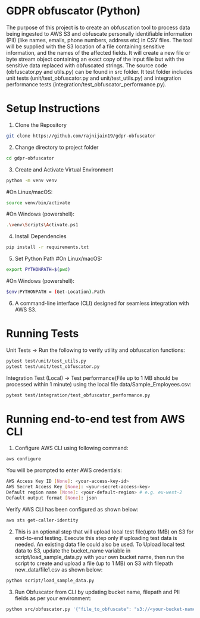 # GDPR obfuscator (Python)

The purpose of this project is to create an obfuscation tool to process data being ingested to AWS S3 and obfuscate personally identifiable information (PII) (like names, emails, phone numbers, address etc) in CSV files. The tool will be supplied with the S3 location of a file containing sensitive information, and the names of the affected fields. It will create a new file or byte stream object containing an exact copy of the input file but with the sensitive data replaced with obfuscated strings. The source code (obfuscator.py and utils.py) can be found in src folder. It test folder includes unit tests (unit/test_obfuscator.py and unit/test_utils.py) and integration performance tests (integration/test_obfuscator_performance.py).

# Setup Instructions
1. Clone the Repository

```bash
git clone https://github.com/rajnijain19/gdpr-obfuscator
```
2. Change directory to project folder
```bash
cd gdpr-obfuscator
```
3. Create and Activate Virtual Environment
```bash
python -m venv venv
```
#On Linux/macOS: 
```bash
source venv/bin/activate        
```
#On Windows (powershell): 
```bash
.\venv\Scripts\Activate.ps1
```
4. Install Dependencies
```bash
pip install -r requirements.txt
```
5. Set Python Path
#On Linux/macOS: 
```bash
export PYTHONPATH=$(pwd)
```
#On Windows (powershell): 
```bash
$env:PYTHONPATH = (Get-Location).Path
```
6. A command-line interface (CLI) designed for seamless integration with AWS S3.
 
# Running Tests

Unit Tests -> Run the following to verify utility and obfuscation functions:
```bash
pytest test/unit/test_utils.py
pytest test/unit/test_obfuscator.py
```
Integration Test (Local) -> Test performance(File up to 1 MB should be processed within 1 minute) using the local file data/Sample_Employees.csv:
```bash
pytest test/integration/test_obfuscator_performance.py
```
# Running end-to-end test from AWS CLI

1. Configure AWS CLI using following command:
```bash
aws configure
```
You will be prompted to enter AWS credentials:
```bash
AWS Access Key ID [None]: <your-access-key-id>
AWS Secret Access Key [None]: <your-secret-access-key>
Default region name [None]: <your-default-region> # e.g. eu-west-2
Default output format [None]: json
```
Verify AWS CLI has been configured as shown below:
```bash
aws sts get-caller-identity
```
2. This is an optional step that will upload local test file(upto 1MB) on S3 for end-to-end testing. Execute this step only if uploading test data is needed. An existing data file could also be used. To Upload local test data to S3, update the bucket_name variable in script/load_sample_data.py with your own bucket name, then run the script to create and upload a file (up to 1 MB) on S3 with filepath new_data/file1.csv as shown below:
```bash
python script/load_sample_data.py
```
3. Run Obfuscator from CLI by updating bucket name, filepath and PII fields as per your environment:
```bash
python src/obfuscator.py '{"file_to_obfuscate": "s3://<your-bucket-name>/<new_data/file1.csv>","pii_fields": ["fullname", "email","phone"]}'
```


